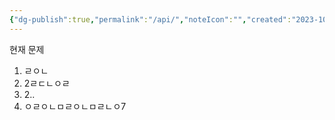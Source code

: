 ```yaml
---
{"dg-publish":true,"permalink":"/api/","noteIcon":"","created":"2023-10-01T18:49:02.688+09:00","updated":"2023-10-02T08:08:40.899+09:00"}
---
```



현재 문제
1. ㄹㅇㄴ
2. 2ㄹㄷㄴㅇㄹ
3. 2..
4. ㅇㄹㅇㄴㅁㄹㅇㄴㅁㄹㄴㅇ7